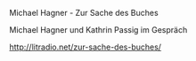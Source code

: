 
Michael Hagner - Zur Sache des Buches

Michael Hagner und Kathrin Passig im Gespräch

http://litradio.net/zur-sache-des-buches/
